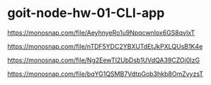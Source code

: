 # goit-node-hw-01-CLI-app

https://monosnap.com/file/AeyhnyeRo1u9Npqcwnlox6GS8qvIxT

https://monosnap.com/file/nTDF5YDC2YBXUTdEtJkPXLQUsB1K4e

https://monosnap.com/file/Ng2EewTl2UbDsb1UVdQA39CZOj0IzG

https://monosnap.com/file/bqYG1QSMB7VdtpGob3hkb8OmZvyzsT
